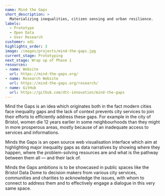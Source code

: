 ```yaml
---
name: Mind the Gaps
short_description: >
  Materializing inequalities, citizen sensing and urban resilience.
labels:
  - Prototype
  - Open Data
  - User Research
customer: odi
highlights_order: 3
image: /images/projects/mind-the-gaps.jpg
current_stage: Prototyping
next_stage: Wrap up of Phase 1
resources:
- name: Website
  url: https://mind-the-gaps.org/
- name: Research Website
  url: https://mind-the-gaps.org/research/
- name: GitHub
  url: https://github.com/dtc-innovation/mind-the-gaps
---
```


Mind the Gaps is an idea which originates both in the fact modern cities face inequality
gaps and the lack of context prevents city services to join their efforts to efficiently
address these gaps. For example in the city of Bristol, women die 12 years earlier in some
neighbourhoods than they might in more prosperous areas, mostly because of an inadequate access
to services and informations.

Minds the Gaps is an open source web visualisation interface which aim at highlighting
major inequality gaps as data narratives by showing where they happen, where the problem-solving
resources are and what is the pathway between them all — and their lack of.

Minds the Gaps ambitions is to be showcased in public spaces like the Bristol Data Dome to
decision makers from various city services, communities and charities to acknowledge the
issues, with whom to connect to address them and to effectively engage a dialogue in this
very same space.
